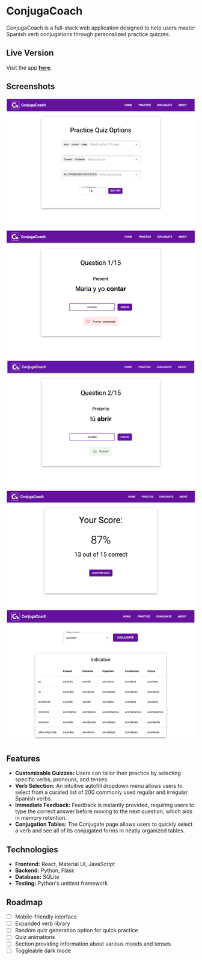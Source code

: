 # ConjugaCoach

ConjugaCoach is a full-stack web application designed to help users master Spanish verb 
conjugations through personalized practice quizzes.

## Live Version

Visit the app **[here](https://conjuga-coach-app.uk.r.appspot.com/)**.

## Screenshots
<img src="frontend/public/screenshots/screenshot1.png" alt="Practice Quiz Options" width="600">
<img src="frontend/public/screenshots/screenshot2.png" alt="Correct Answer" width="600">
<img src="frontend/public/screenshots/screenshot3.png" alt="Incorrect Answer" width="600">
<img src="frontend/public/screenshots/screenshot4.png" alt="Score" width="600">
<img src="frontend/public/screenshots/screenshot5.png" alt="Conjugation Table" width="600">

## Features

- **Customizable Quizzes:** Users can tailor their practice by selecting specific verbs, pronouns, 
and tenses.
- **Verb Selection:** An intuitive autofill dropdown menu allows users to select from a curated list of 200 
commonly used regular and irregular Spanish verbs.
- **Immediate Feedback:** Feedback is instantly provided, requiring users to type the correct
answer before moving to the next question, which aids in memory retention.
- **Conjugation Tables**: The Conjugate page allows 
users to quickly select a verb and see all of its conjugated forms in neatly organized tables.

## Technologies
- **Frontend:** React, Material UI, JavaScript
- **Backend:** Python, Flask
- **Database:** SQLite
- **Testing:** Python's unittest framework

## Roadmap
- [ ] Mobile-friendly interface
- [ ] Expanded verb library
- [ ] Random quiz generation option for quick practice
- [ ] Quiz animations
- [ ] Section providing information about various moods and tenses
- [ ] Toggleable dark mode